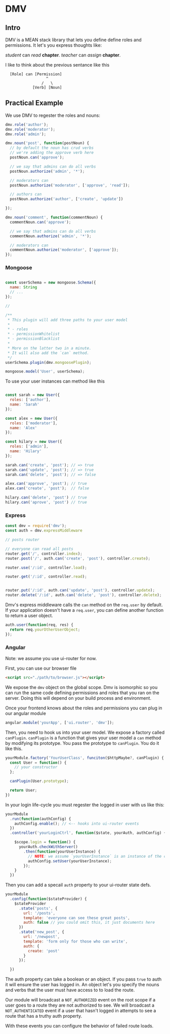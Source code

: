 # DMV

## Intro

DMV is a MEAN stack library that lets you define define roles and permissions. It let's you express thoughts like:

_student_ can *read* **chapter**.
_teacher_ can *assign* **chapter**.

I like to think about the previous sentance like this


```
  [Role] can [Permission]
                  ^
                /   \
            [Verb] [Noun]
```

## Practical Example

We use DMV to regester the roles and nouns:

```js
dmv.role('author');
dmv.role('moderator');
dmv.role('admin');

dmv.noun('post', function(postNoun) {
  // by default the noun has crud verbs
  // we're adding the approve verb here
  postNoun.can('approve');

  // we say that admins can do all verbs
  postNoun.authorize('admin', '*');

  // moderators can 
  postNoun.authorize('moderator', ['approve', 'read']);

  // authors can
  postNoun.authorize('author', ['create', 'update'])

});

dmv.noun('comment', function(commentNoun) {
  commentNoun.can('approve');

  // we say that admins can do all verbs
  commentNoun.authorize('admin', '*');

  // moderators can 
  commentNoun.authorize('moderator', ['approve']);
});
```

### Mongoose

```js

const userSchema = new mongoose.Schema({
  name: String
  // ...
});

//

/**
 * This plugin will add three paths to your user model
 * 
 * - roles
 * - permissionWhitelist
 * - permissionBlacklist
 * 
 * More on the latter two in a minute.
 * It will also add the `can` method.
 */
userSchema.plugin(dmv.mongoosePlugin);

mongoose.model('User', userSchema);

```

To use your user instances can method like this

```js

const sarah = new User({
  roles: ['author'],
  name: 'Sarah'
});

const alex = new User({
  roles: ['moderator'],
  name: 'Alex'
});

const hilary = new User({
  roles: ['admin'],
  name: 'Hilary'
});

sarah.can('create', 'post'); // => true
sarah.can('update', 'post'); // => true
sarah.can('delete', 'post'); // => false

alex.can('approve', 'post'); // true
alex.can('create', 'post');  // false

hilary.can('delete', 'post') // true
hilary.can('aprove', 'post') // true

```

### Express


```js
const dmv = require('dmv');
const auth = dmv.expressMiddleware

// posts router

// everyone can read all posts
router.get('/', controller.index);
router.post('/', auth.can('create', 'post'), controller.create);

router.use('/:id', controller.load);

router.get('/:id', controller.read);


router.put('/:id', auth.can('update', 'post'), controller.update);
router.delete('/:id', auth.can('delete', 'post'), controller.delete);
```

Dmv's express middleware calls the `can` method on the `req.user` by default. If your application doesn't have a `req.user`, you can define another function to return a user object.

```js
auth.user(function(req, res) {
  return req.yourOtherUserObject;
});
```

### Angular

Note: we assume you use ui-router for now.

First, you can use our browser file

```html
<script src="./path/to/browser.js"></script>
```

We expose the `dmv` object on the global scope. Dmv is isomorphic so you can run the same code defining permissions and roles that you ran on the server. Doing this will depend on your build process and environment. 

Once your frontend knows about the roles and permissions you can plug in our angular module

```js
angular.module('yourApp', ['ui.router', 'dmv']);
```

Then, you need to hook us into your user model. We expose a factory called `canPlugin`. `canPlugin` is a function that gives your user model a `can` method by modifying its prototype. You pass the prototype to `canPlugin`. You do it like this.

```js
yourModule.factory('YourUserClass', funciton($httpMaybe?, canPlugin) {
  const User = function() {
    // your constructor
  };

  canPlugin(User.prototype);

  return User;
})
```

In your login life-cycle you must regester the logged in user with us like this:

```js
yourModule
  .run(function(authConfig) {
    authConfig.enable(); // <-- hooks into ui-router events
  })
  .controller('yourLoginCtrl', function($state, yourAuth, authConfig) {

    $scope.login = function() {
      yourAuth.checkWithServer()
        .then(function(yourUserInstance) {
          // NOTE: we assume `yourUserInstance` is an instance of the class we plugged into above
          authConfig.setUser(yourUserInstance);
        });
    }
  })
```

Then you can add a specail `auth` property to your ui-router state defs.

```js
yourModule
  .config(function($stateProvider) {
    $stateProvider
      .state('posts', {
        url: '/posts',
        template: 'everyone can see these great posts',
        auth: false // you could omit this, it just documents here
      })
      .state('new_post', {
        url: '/newpost',
        template: 'form only for those who can write',
        auth: {
          create: 'post'
        }
      });

  }) 
```

The auth property can take a boolean or an object. If you pass `true` to auth it will ensure the user has logged in. An object let's you specify the nouns and verbs that the user must have access to to load the route.

Our module will broadcast a `NOT_AUTHORIZED` event on the root scope if a user goes to a route they are not authorized to see. We will broadcast a `NOT_AUTHENTICATED` event if a user that hasn't logged in attempts to see a route that has a truthy auth property.

With these events you can configure the behavior of failed route loads.
